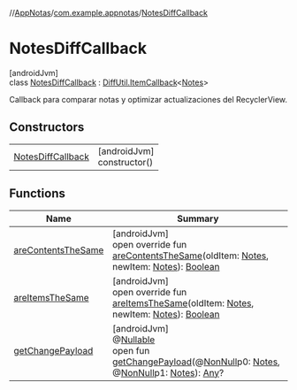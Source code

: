 //[AppNotas](../../../index.md)/[com.example.appnotas](../index.md)/[NotesDiffCallback](index.md)

# NotesDiffCallback

[androidJvm]\
class [NotesDiffCallback](index.md) : [DiffUtil.ItemCallback](https://developer.android.com/reference/kotlin/androidx/recyclerview/widget/DiffUtil.ItemCallback.html)&lt;[Notes](../../com.example.appnotas.database/-notes/index.md)&gt; 

Callback para comparar notas y optimizar actualizaciones del RecyclerView.

## Constructors

| | |
|---|---|
| [NotesDiffCallback](-notes-diff-callback.md) | [androidJvm]<br>constructor() |

## Functions

| Name | Summary |
|---|---|
| [areContentsTheSame](are-contents-the-same.md) | [androidJvm]<br>open override fun [areContentsTheSame](are-contents-the-same.md)(oldItem: [Notes](../../com.example.appnotas.database/-notes/index.md), newItem: [Notes](../../com.example.appnotas.database/-notes/index.md)): [Boolean](https://kotlinlang.org/api/latest/jvm/stdlib/kotlin-stdlib/kotlin/-boolean/index.html) |
| [areItemsTheSame](are-items-the-same.md) | [androidJvm]<br>open override fun [areItemsTheSame](are-items-the-same.md)(oldItem: [Notes](../../com.example.appnotas.database/-notes/index.md), newItem: [Notes](../../com.example.appnotas.database/-notes/index.md)): [Boolean](https://kotlinlang.org/api/latest/jvm/stdlib/kotlin-stdlib/kotlin/-boolean/index.html) |
| [getChangePayload](index.md#1207618104%2FFunctions%2F-1837990189) | [androidJvm]<br>@[Nullable](https://developer.android.com/reference/kotlin/androidx/annotation/Nullable.html)<br>open fun [getChangePayload](index.md#1207618104%2FFunctions%2F-1837990189)(@[NonNull](https://developer.android.com/reference/kotlin/androidx/annotation/NonNull.html)p0: [Notes](../../com.example.appnotas.database/-notes/index.md), @[NonNull](https://developer.android.com/reference/kotlin/androidx/annotation/NonNull.html)p1: [Notes](../../com.example.appnotas.database/-notes/index.md)): [Any](https://kotlinlang.org/api/latest/jvm/stdlib/kotlin-stdlib/kotlin/-any/index.html)? |
